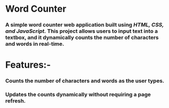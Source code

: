 # Word Counter

### A simple word counter web application built using *HTML, CSS, and JavaScript.* This project allows users to input text into a textbox, and it dynamically counts the number of characters and words in real-time.

# Features:-
### Counts the number of characters and words as the user types.
### Updates the counts dynamically without requiring a page refresh.
